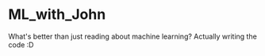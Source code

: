 # ML_with_John
What's better than just reading about machine learning? Actually writing the code :D
